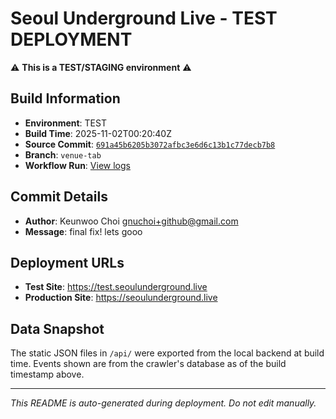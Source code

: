 # Seoul Underground Live - TEST DEPLOYMENT

⚠️ **This is a TEST/STAGING environment** ⚠️

## Build Information

- **Environment**: TEST
- **Build Time**: 2025-11-02T00:20:40Z
- **Source Commit**: [`691a45b6205b3072afbc3e6d6c13b1c77decb7b8`](https://github.com/keunwoochoi/seoulunderground.live/commit/691a45b6205b3072afbc3e6d6c13b1c77decb7b8)
- **Branch**: `venue-tab`
- **Workflow Run**: [View logs](https://github.com/keunwoochoi/seoulunderground.live/actions/runs/19004723357)

## Commit Details

- **Author**: Keunwoo Choi <gnuchoi+github@gmail.com>
- **Message**: final fix! lets gooo

## Deployment URLs

- **Test Site**: https://test.seoulunderground.live
- **Production Site**: https://seoulunderground.live

## Data Snapshot

The static JSON files in `/api/` were exported from the local backend at build time.
Events shown are from the crawler's database as of the build timestamp above.

---

*This README is auto-generated during deployment. Do not edit manually.*
